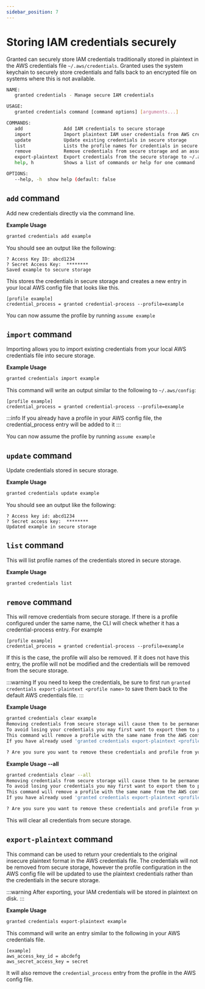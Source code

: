 ```yaml
---
sidebar_position: 7
---
```


# Storing IAM credentials securely

Granted can securely store IAM credentials traditionally stored in plaintext in the AWS credentials file `~/.aws/credentials`.
Granted uses the system keychain to securely store credentials and falls back to an encrypted file on systems where this is not available.

```bash
NAME:
   granted credentials - Manage secure IAM credentials

USAGE:
   granted credentials command [command options] [arguments...]

COMMANDS:
   add               Add IAM credentials to secure storage
   import            Import plaintext IAM user credentials from AWS credentials file into secure storage
   update            Update existing credentials in secure storage
   list              Lists the profile names for credentials in secure storage
   remove            Remove credentials from secure storage and an associated profile if it exists in the AWS config file
   export-plaintext  Export credentials from the secure storage to ~/.aws/credentials file in plaintext
   help, h           Shows a list of commands or help for one command

OPTIONS:
   --help, -h  show help (default: false
```

## `add` command

Add new credentials directly via the command line.

**Example Usage**

```bash
granted credentials add example
```

You should see an output like the following:

```
? Access Key ID: abcd1234
? Secret Access Key:  ********
Saved example to secure storage
```

This stores the credentials in secure storage and creates a new entry in your local AWS config file that looks like this.

```
[profile example]
credential_process = granted credential-process --profile=example
```

You can now assume the profile by running `assume example`

## `import` command

Importing allows you to import existing credentials from your local AWS credentials file into secure storage.

**Example Usage**

```bash
granted credentials import example
```

This command will write an output similar to the following to `~/.aws/config`:

```
[profile example]
credential_process = granted credential-process --profile=example
```

:::info
If you already have a profile in your AWS config file, the credential_process entry will be added to it
:::

You can now assume the profile by running `assume example`

## `update` command

Update credentials stored in secure storage.

**Example Usage**

```bash
granted credentials update example
```

You should see an output like the following:

```
? Access key id: abcd1234
? Secret access key:  ********
Updated example in secure storage
```

## `list` command

This will list profile names of the credentials stored in secure storage.

**Example Usage**

```bash
granted credentials list
```

## `remove` command

This will remove credentials from secure storage. If there is a profile configured under the same name, the CLI will check whether it has a credential-process entry.
For example

```
[profile example]
credential_process = granted credential-process --profile=example

```

If this is the case, the profile will also be removed. If it does not have this entry, the profile will not be modified and the credentials will be removed from the secure storage.

:::warning
If you need to keep the credentials, be sure to first run `granted credentials export-plaintext <profile name>` to save them back to the default AWS credentials file.
:::

**Example Usage**

```bash
granted credentials clear example
Removing credentials from secure storage will cause them to be permanently deleted.
To avoid losing your credentials you may first want to export them to plaintext using 'granted credentials export-plaintext <profile name>'
This command will remove a profile with the same name from the AWS config file if it has a 'credential_process = granted credential-process --profile=<profile name>'
If you have already used 'granted credentials export-plaintext <profile name>' to export the credentials, the profile will not be removed by this command.

? Are you sure you want to remove these credentials and profile from your AWS config? (Y/n)
```

**Example Usage --all**

```bash
granted credentials clear --all
Removing credentials from secure storage will cause them to be permanently deleted.
To avoid losing your credentials you may first want to export them to plaintext using 'granted credentials export-plaintext <profile name>'
This command will remove a profile with the same name from the AWS config file if it has a 'credential_process = granted credential-process --profile=<profile name>'
If you have already used 'granted credentials export-plaintext <profile name>' to export the credentials, the profile will not be removed by this command.

? Are you sure you want to remove these credentials and profile from your AWS config? (Y/n)
```

This will clear all credentials from secure storage.

## `export-plaintext` command

This command can be used to return your credentials to the original insecure plaintext format in the AWS credentials file.
The credentials will not be removed from secure storage, however the profile configuration in the AWS config file will be updated to use the plaintext credentials rather than the credentials in the secure storage.

:::warning
After exporting, your IAM credentials will be stored in plaintext on disk.
:::

**Example Usage**

```bash
granted credentials export-plaintext example
```

This command will write an entry similar to the following in your AWS credentials file.

```
[example]
aws_access_key_id = abcdefg
aws_secret_access_key = secret
```

It will also remove the `credential_process` entry from the profile in the AWS config file.
